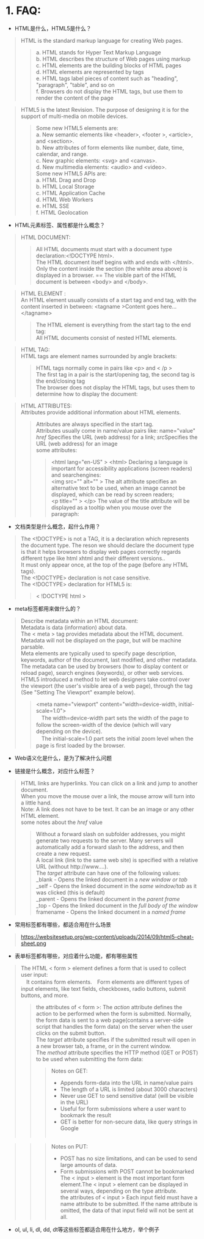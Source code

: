 # 1. FAQ:
- HTML是什么，HTML5是什么？ <br>

> HTML is the standard markup language for creating Web pages.
>> a. HTML stands for Hyper Text Markup Language <br>
>> b. HTML describes the structure of Web pages using markup <br>
>> c. HTML elements are the building blocks of HTML pages<br>
>> d. HTML elements are represented by tags<br>
>> e. HTML tags label pieces of content such as "heading", "paragraph", "table", and so on<br>
>> f. Browsers do not display the HTML tags, but use them to render the content of the page<br>

> HTML5 is the latest Revision. The purpose of designing it is for the support of multi-media on mobile devices.<br>
>> Some new HTML5 elements are:<br>
>> a. New semantic elements like &lt;header&gt;, &lt;footer &gt;, &lt;article&gt;, and &lt;section&gt;.<br>
>> b. New attributes of form elements like number, date, time, calendar, and range.<br>
>> c. New graphic elements: &lt;svg&gt; and &lt;canvas&gt;.<br>
>> d. New multimedia elements: &lt;audio&gt; and &lt;video&gt;.<br>
>> Some new HTML5 APIs are: <br>
>> a. HTML Drag and Drop<br>
>> b. HTML Local Storage<br>
>> c. HTML Application Cache<br>
>> d. HTML Web Workers<br>
>> e. HTML SSE<br>
>> f. HTML Geolocation<br>

- HTML元素标签、属性都是什么概念？<br>
> HTML DOCUMENT:
>> All HTML documents must start with a document type declaration:&lt;!DOCTYPE html&gt;. <br>
>> The HTML document itself begins with <html> and ends with &lt;/html&gt;.<br>
>> Only the content inside the <body> section (the white area above) is displayed in a browser. == The visible part of the HTML document is between &lt;body&gt; and &lt;/body&gt;.<br> 

> HTML ELEMENT : <br>
> An HTML element usually consists of a start tag and end tag, with the content inserted in between:
&lt;tagname &gt;Content goes here...&lt;/tagname&gt; <br>
>> The HTML element is everything from the start tag to the end tag: <br>
>> All HTML documents consist of nested HTML elements.<br>

> HTML TAG: <br> HTML tags are element names surrounded by angle brackets:
>> HTML tags normally come in pairs like &lt;p&gt; and &lt; /p &gt; <br>
>> The first tag in a pair is the start/opening tag, the second tag is the end/closing tag <br>
>> The browser does not display the HTML tags, but uses them to determine how to display the document:<br>

> HTML ATTRIBUTES: <br> Attributes provide additional information about HTML elements.<br>
>> Attributes are always specified in the start tag.<br>
>> Attributes usually come in name/value pairs like: name="value"<br>
>> *href* Specifies the URL (web address) for a link; *src*Specifies the URL (web address) for an image<br>
>> some attributes:
>>> &lt;html  lang="en-US" &gt; &lt;html&gt; Declaring a language is important for accessibility applications (screen readers) and searchengines:<br>
>>> &lt;img src="" alt="" &gt; The alt attribute specifies an alternative text to be used, when an image cannot be displayed, which can be read by screen readers;<br>
>>> &lt;p title="" &gt; &lt;/p&gt; The value of the title attribute will be displayed as a tooltip when you mouse over the paragraph:<br>

- 文档类型是什么概念，起什么作用？<br>
> The <!DOCTYPE>  is not a TAG, it is a declaration which represents the document type.
> The reson we should declare the document type is that it helps browsers to display web pages correctly regards different type like html xhtml and their different versions..  <br>
> It must only appear once, at the top of the page (before any HTML tags). <br>
> The <!DOCTYPE> declaration is not case sensitive. <br>
> The <!DOCTYPE> declaration for HTML5 is: <br>
>> &lt; !DOCTYPE html &gt; <br>

- meta标签都用来做什么的？<br>
> Describe metadata within an HTML document: <br>
> Metadata is data (information) about data.<br>
> The &lt; meta &gt; tag provides metadata about the HTML document. Metadata will not be displayed on the page, but will be machine parsable.<br>
> Meta elements are typically used to specify page description, keywords, author of the document, last modified, and other metadata.<br>
> The metadata can be used by browsers (how to display content or reload page), search engines (keywords), or other web services.<br>
> HTML5 introduced a method to let web designers take control over the viewport (the user's visible area of a web page), through the <meta> tag (See "Setting The Viewport" example below).<br>
>> &lt;meta name="viewport" content="width=device-width, initial-scale=1.0"&gt; <br>
>>　The width=device-width part sets the width of the page to follow the screen-width of the device (which will vary depending on the device).<br>
>>　The initial-scale=1.0 part sets the initial zoom level when the page is first loaded by the browser.<br>
- Web语义化是什么，是为了解决什么问题 <br>
> 
- 链接是什么概念，对应什么标签？ <br>
> HTML links are hyperlinks.  You can click on a link and jump to another document.<br>
> When you move the mouse over a link, the mouse arrow will turn into a little hand.<br>
> Note: A link does not have to be text. It can be an image or any other HTML element.<br>
>some notes about the *href* value<br>
>> Without a forward slash on subfolder addresses, you might generate two requests to the server. Many servers will automatically add a forward slash to the address, and then create a new request.<br>
>> A local link (link to the same web site) is specified with a relative URL (without http://www....).<br>
> The *target* attribute can have one of the following values:<br>
>> _blank - Opens the linked document in a *new window or tab*<br>
>> _self - Opens the linked document in the *same window/tab* as it was clicked (this is default)<br>
>> _parent - Opens the linked document in the *parent frame*<br>
>> _top - Opens the linked document in the *full body of the window*<br>
>> framename - Opens the linked document in a *named frame* <br>

- 常用标签都有哪些，都适合用在什么场景 <br>
> https://websitesetup.org/wp-content/uploads/2014/09/html5-cheat-sheet.png
- 表单标签都有哪些，对应着什么功能，都有哪些属性<br>
> The HTML &lt; form &gt; element defines a form that is used to collect user input: <br>
>　It contains form elements.　Form elements are different types of input elements, like text fields, checkboxes, radio buttons, submit buttons, and more. <br>
>> the attributes of &lt; form &gt;:
>> The *action* attribute defines the action to be performed when the form is submitted. Normally, the form data is sent to a web page(contains a server-side script that handles the form data) on the server when the user clicks on the submit button.<br>
>> The *target* attribute  specifies if the submitted result will open in a new browser tab, a frame, or in the current window.<br>
>> The *method* attribute specifies the HTTP method (GET or POST) to be used when submitting the form data:<br>
>>> Notes on GET:
>>>+ Appends form-data into the URL in name/value pairs<br>
>>>+ The length of a URL is limited (about 3000 characters)<br>
>>>+ Never use GET to send sensitive data! (will be visible in the URL)<br>
>>>+ Useful for form submissions where a user want to bookmark the result<br>
>>>+ GET is better for non-secure data, like query strings in Google<br><br>

>>> Notes on PUT:
>>>+ POST has no size limitations, and can be used to send large amounts of data.<br>
>>>+ Form submissions with POST cannot be bookmarked <br>
> The &lt; input &gt; element is the most important form element.The &lt; input &gt; element can be displayed in several ways, depending on the type attribute. <br>
>> the attributes of &lt; input &gt;
>>> Each input field must have a name attribute to be submitted. If the name attribute is omitted, the data of that input field will not be sent at all.
>>> 

- ol, ul, li, dl, dd, dt等这些标签都适合用在什么地方，举个例子<br>
>



